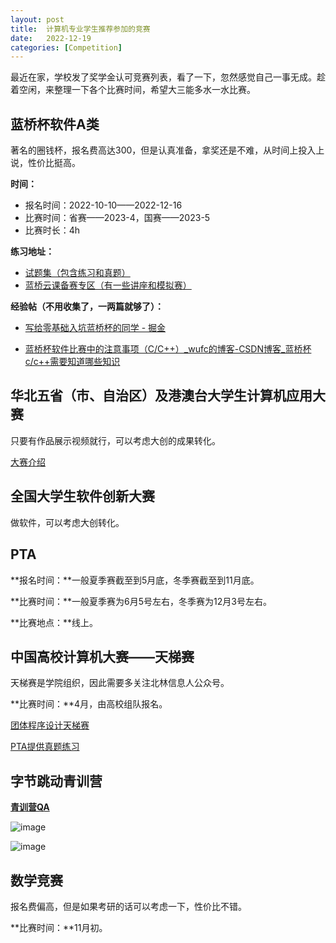 ```yaml
---
layout:	post
title:	计算机专业学生推荐参加的竞赛
date:	2022-12-19
categories:	[Competition]
---
```


最近在家，学校发了奖学金认可竞赛列表，看了一下，忽然感觉自己一事无成。趁着空闲，来整理一下各个比赛时间，希望大三能多水一水比赛。

## 蓝桥杯软件A类

著名的圈钱杯，报名费高达300，但是认真准备，拿奖还是不难，从时间上投入上说，性价比挺高。

**时间：**

* 报名时间：2022-10-10——2022-12-16
* 比赛时间：省赛——2023-4，国赛——2023-5
* 比赛时长：4h

**练习地址：**

* [试题集（包含练习和真题）](https://lx.lanqiao.cn/problemsets.page)
* [蓝桥云课备赛专区（有一些讲座和模拟赛）](https://www.lanqiao.cn/cup/?sort=students_count&category_id=3)

**经验帖（不用收集了，一两篇就够了）：**

* [写给零基础入坑蓝桥杯的同学 - 掘金](https://juejin.cn/post/7119376053570633759)

* [蓝桥杯软件比赛中的注意事项（C/C++）_wufc的博客-CSDN博客_蓝桥杯c/c++需要知道哪些知识](https://blog.csdn.net/qq_42020529/article/details/98532657)


## 华北五省（市、自治区）及港澳台大学生计算机应用大赛

只要有作品展示视频就行，可以考虑大创的成果转化。

[大赛介绍](http://yxzb6hpgxd1j.p.moocollege.com/manual?url=https%253A%252F%252Foss.moocollege.com%252F7510%252FwebFile%252FidFWHijh_1626857509712.pdf)

## 全国大学生软件创新大赛

做软件，可以考虑大创转化。

## PTA

**报名时间：**一般夏季赛截至到5月底，冬季赛截至到11月底。

**比赛时间：**一般夏季赛为6月5号左右，冬季赛为12月3号左右。

**比赛地点：**线上。

## 中国高校计算机大赛——天梯赛

天梯赛是学院组织，因此需要多关注北林信息人公众号。

**比赛时间：**4月，由高校组队报名。

[团体程序设计天梯赛](https://gplt.patest.cn/regulation)

[PTA提供真题练习](https://pintia.cn/)

## 字节跳动青训营

**[青训营QA](https://juejin.cn/post/7171281973527838751)**

![image](https://user-images.githubusercontent.com/88172940/208413544-b76e4927-b11f-4b82-bb17-bcfe0a4c915e.png)

![image](https://user-images.githubusercontent.com/88172940/208413752-dab6df03-d691-433f-9d74-f992da792410.png)

## 数学竞赛

报名费偏高，但是如果考研的话可以考虑一下，性价比不错。

**比赛时间：**11月初。
